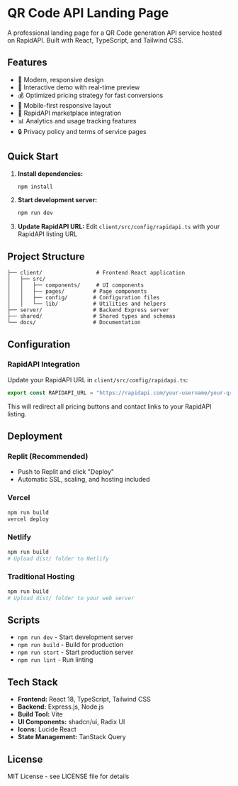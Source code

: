 # QR Code API Landing Page

A professional landing page for a QR Code generation API service hosted on RapidAPI. Built with React, TypeScript, and Tailwind CSS.

## Features

- 🎨 Modern, responsive design
- 🔧 Interactive demo with real-time preview
- 💰 Optimized pricing strategy for fast conversions
- 📱 Mobile-first responsive layout
- 🚀 RapidAPI marketplace integration
- 📊 Analytics and usage tracking features
- 🔒 Privacy policy and terms of service pages

## Quick Start

1. **Install dependencies:**
   ```bash
   npm install
   ```

2. **Start development server:**
   ```bash
   npm run dev
   ```

3. **Update RapidAPI URL:**
   Edit `client/src/config/rapidapi.ts` with your RapidAPI listing URL

## Project Structure

```
├── client/                 # Frontend React application
│   ├── src/
│   │   ├── components/     # UI components
│   │   ├── pages/         # Page components
│   │   ├── config/        # Configuration files
│   │   └── lib/           # Utilities and helpers
├── server/                # Backend Express server
├── shared/                # Shared types and schemas
└── docs/                  # Documentation
```

## Configuration

### RapidAPI Integration

Update your RapidAPI URL in `client/src/config/rapidapi.ts`:

```typescript
export const RAPIDAPI_URL = "https://rapidapi.com/your-username/your-qrcode-api";
```

This will redirect all pricing buttons and contact links to your RapidAPI listing.

## Deployment

### Replit (Recommended)
- Push to Replit and click "Deploy"
- Automatic SSL, scaling, and hosting included

### Vercel
```bash
npm run build
vercel deploy
```

### Netlify
```bash
npm run build
# Upload dist/ folder to Netlify
```

### Traditional Hosting
```bash
npm run build
# Upload dist/ folder to your web server
```

## Scripts

- `npm run dev` - Start development server
- `npm run build` - Build for production
- `npm run start` - Start production server
- `npm run lint` - Run linting

## Tech Stack

- **Frontend:** React 18, TypeScript, Tailwind CSS
- **Backend:** Express.js, Node.js
- **Build Tool:** Vite
- **UI Components:** shadcn/ui, Radix UI
- **Icons:** Lucide React
- **State Management:** TanStack Query

## License

MIT License - see LICENSE file for details